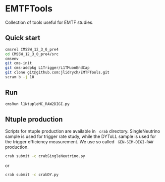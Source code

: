 # EMTFTools

Collection of tools useful for EMTF studies.

## Quick start
```bash
cmsrel CMSSW_12_3_0_pre4
cd CMSSW_12_3_0_pre4/src
cmsenv
git cms-init
git cms-addpkg L1Trigger/L1TMuonEndCap
git clone git@github.com:jlidrych/EMTFTools.git
scram b -j 10
```

## Run
```bash
cmsRun l1NtupleMC_RAW2DIGI.py
```
## Ntuple production
Scripts for ntuple production are available in ``` crab``` directory.
SingleNeutrino sample is used for trigger rate study, while the DYToLL sample is used for the trigger efficiency measurement.
We use so called ``` GEN-SIM-DIGI-RAW``` production.
```bash
crab submit -c crabSingleNeutrino.py
```
or
```bash
crab submit -c crabDY.py
```
